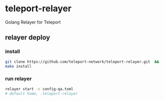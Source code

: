 # teleport-relayer

Golang Relayer for Teleport

## relayer deploy

### install

```bash
git clone https://github.com/teleport-network/teleport-relayer.git  &&  cd  teleport-relayer
make install
```

### run relayer

```bash
relayer start -c config-qa.toml
# default home, .teleport-relayer
```
